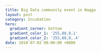 ```yaml
---
title: Big Data community event in Wagga
layout: post
category: Incubation
hero:
  gradient_corner: bottom
  gradient_color_1: '255,88,0,1'
  gradient_color_2: '255,88,0,.4'
date: 2018-07-02 00:00:00 +0000
---
```

